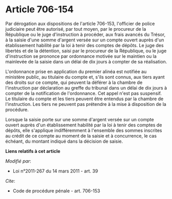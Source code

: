 # Article 706-154

Par dérogation aux dispositions de l'article 706-153, l'officier de police judiciaire peut être autorisé, par tout moyen, par
le procureur de la République ou le juge d'instruction à procéder, aux frais avancés du Trésor, à la saisie d'une somme
d'argent versée sur un compte ouvert auprès d'un établissement habilité par la loi à tenir des comptes de dépôts. Le juge des
libertés et de la détention, saisi par le procureur de la République, ou le juge d'instruction se prononce par ordonnance
motivée sur le maintien ou la mainlevée de la saisie dans un délai de dix jours à compter de sa réalisation.

L'ordonnance prise en application du premier alinéa est notifiée au ministère public, au titulaire du compte et, s'ils sont
connus, aux tiers ayant des droits sur ce compte, qui peuvent la déférer à la chambre de l'instruction par déclaration au
greffe du tribunal dans un délai de dix jours à compter de la notification de l'ordonnance. Cet appel n'est pas suspensif. Le
titulaire du compte et les tiers peuvent être entendus par la chambre de l'instruction. Les tiers ne peuvent pas prétendre à
la mise à disposition de la procédure. 

Lorsque la saisie porte sur une somme d'argent versée sur un compte ouvert auprès d'un établissement habilité par la loi à
tenir des comptes de dépôts, elle s'applique indifféremment à l'ensemble des sommes inscrites au crédit de ce compte au
moment de la saisie et à concurrence, le cas échéant, du montant indiqué dans la décision de saisie.

**Liens relatifs à cet article**

_Modifié par_:

  - Loi n°2011-267 du 14 mars 2011 - art. 39

_Cite_:

  - Code de procédure pénale - art. 706-153
